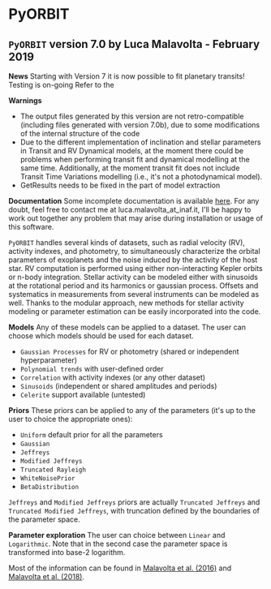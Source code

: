# PyORBIT

## `PyORBIT` version 7.0 by Luca Malavolta - February 2019

**News** Starting with Version 7 it is now possible to fit planetary transits!
Testing is on-going
Refer to the 

**Warnings**
- The output files generated by this version are not retro-compatible (including files generated with version 7.0b), due to some modifications of the internal structure of the code
- Due to the different implementation of inclination and stellar parameters in Transit and RV Dynamical models, 
at the moment there could be problems when performing transit fit and dynamical modelling at the same time. Additionally, at the moment transit fit 
 does not include Transit Time Variations modelling (i.e., it's not a photodynamical model).
- GetResults needs to be fixed in the part of model extraction

**Documentation** Some incomplete documentation is available [here](http://pyorbit.readthedocs.io/). For any doubt, feel free to contact me at luca.malavolta_at_inaf.it, I'll be happy to work out together any problem that may arise during installation or usage of this software.

`PyORBIT` handles several kinds of datasets, such as radial velocity (RV), activity indexes, and photometry, to simultaneously characterize the orbital parameters of exoplanets and the noise induced by the activity of the host star. RV computation is performed using either non-interacting Kepler orbits or n-body integration. Stellar activity can be modeled either with sinusoids at the rotational period and its harmonics or gaussian process. Offsets and systematics in measurements from several instruments can be modeled as well. Thanks to the modular approach, new methods for stellar activity modeling or parameter estimation can be easily incorporated into the code.

**Models**
Any of these models can be applied to a dataset. The user can choose which models should be used for each dataset.
- `Gaussian Processes` for RV or photometry (shared or independent hyperparameter)
- `Polynomial trends` with user-defined order
- `Correlation` with activity indexes (or any other dataset)
- `Sinusoids` (independent or shared amplitudes and periods)
- `Celerite` support available (untested)

**Priors**
These priors can be applied to any of the parameters (it's up to the user to choice the appropriate ones):

- `Uniform` default prior for all the parameters
- `Gaussian`
- `Jeffreys`
- `Modified Jeffreys`
- `Truncated Rayleigh`
- `WhiteNoisePrior`
- `BetaDistribution`

`Jeffreys` and `Modified Jeffreys` priors are actually `Truncated Jeffreys` and `Truncated Modified Jeffreys`, with truncation defined by the boundaries of the parameter space.

**Parameter exploration**
The user can choice between `Linear` and `Logarithmic`. Note that in the second case the parameter space is transformed into base-2 logarithm.

Most of the information can be found in [Malavolta et al. (2016)](https://ui.adsabs.harvard.edu//#abs/2016A&A...588A.118M/abstract) and [Malavolta et al. (2018)](https://ui.adsabs.harvard.edu//#abs/2018AJ....155..107M/abstract).  

